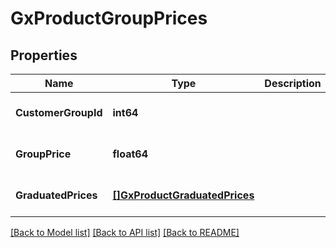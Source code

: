 # GxProductGroupPrices

## Properties
Name | Type | Description | Notes
------------ | ------------- | ------------- | -------------
**CustomerGroupId** | **int64** |  | [optional] [default to null]
**GroupPrice** | **float64** |  | [optional] [default to null]
**GraduatedPrices** | [**[]GxProductGraduatedPrices**](GXProductGraduatedPrices.md) |  | [optional] [default to null]

[[Back to Model list]](../README.md#documentation-for-models) [[Back to API list]](../README.md#documentation-for-api-endpoints) [[Back to README]](../README.md)

